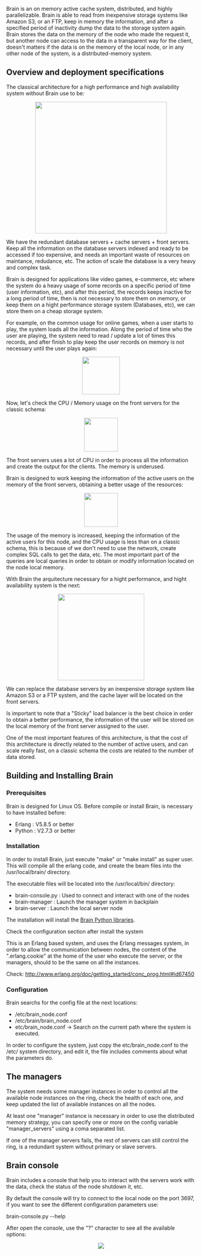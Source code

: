 Brain is an on memory active cache system, distributed, and highly parallelizable. Brain is able to read from inexpensive storage systems like Amazon S3, or an FTP, keep in memory the information, and after a specified period of inactivity dump the data to the storage system again.
Brain stores the data on the memory of the node who made the request it, but another node can access to the data in a transparent way for the client, doesn't matters if the data is on the memory of the local node, or in any other node of the system, is a distributed-memory system.

## Overview and deployment specifications

The classical architecture for a high performance and high availability system without Brain use to be:

<p align="center">
    <img src="https://raw.github.com/alonsovidales/Brain2/master/doc/imgs/classic_deployment_schema.png" height="350" />
</p>

We have the redundant database servers + cache servers + front servers. Keep all the information on the database servers indexed and ready to be accessed if too expensive, and needs an important waste of resources on maintance, redudance, etc. The action of scale the database is a very heavy and complex task.

Brain is designed for applications like video games, e-commerce, etc where the system do a heavy usage of some records on a specific period of time (user information, etc), and after this period, the records keeps inactive for a long period of time, then is not necessary to store them on memory, or keep them on a hight performance storage system (Databases, etc), we can store them on a cheap storage system.

For example, on the common usage for online games, when a user starts to play, the system loads all the information. Along the period of time who the user are playing, the system need to read / update a lot of times this records, and after finish to play keep the user records on memory is not necessary until the user plays again:

<p align="center">
    <img src="https://raw.github.com/alonsovidales/Brain2/master/doc/imgs/requests_time.png" height="100" />
</p>

Now, let's check the CPU / Memory usage on the front servers for the classic schema:

<p align="center">
    <img src="https://raw.github.com/alonsovidales/Brain2/master/doc/imgs/front_servers_memory_cpu.png" height="90" />
</p>

The front servers uses a lot of CPU in order to process all the information and create the output for the clients. The memory is underused.

Brain is designed to work keeping the information of the active users on the memory of the front servers, obtaining a better usage of the resources:

<p align="center">
    <img src="https://raw.github.com/alonsovidales/Brain2/master/doc/imgs/front_servers_memory_cpu_with_brain.png" height="90" />
</p>

The usage of the memory is increased, keeping the information of the active users for this node, and the CPU usage is less than on a classic schema, this is because of we don't need to use the network, create complex SQL calls to get the data, etc. The most important part of the queries are local queries in order to obtain or modify information located on the node local memory.

With Brain the arquitecture necessary for a hight performance, and hight availability system is the next:

<p align="center">
    <img src="https://raw.github.com/alonsovidales/Brain2/master/doc/imgs/brain_deployment.png" height="230" />
</p>

We can replace the database servers by an inexpensive storage system like Amazon S3 or a FTP system, and the cache layer will be located on the front servers.

Is important to note that a "Sticky" load balancer is the best choice in order to obtain a better performance, the information of the user will be stored on the local memory of the front server assigned to the user.

One of the most important features of this architecture, is that the cost of this architecture is directly related to the number of active users, and can scale really fast, on a classic schema the costs are related to the number of data stored.

## Building and Installing Brain

### Prerequisites

Brain is designed for Linux OS. Before compile or install Brain, is necessary to have installed before:
 - Erlang : V5.8.5 or better
 - Python : V2.7.3 or better

### Installation

In order to install Brain, just execute "make" or "make install" as super user. This will compile all the erlang code, and create the beam files into the /usr/local/brain/ directory.

The executable files will be located into the /usr/local/bin/ directory:
 - brain-console.py : Used to connect and interact with one of the nodes
 - brain-manager : Launch the manager system in backplain
 - brain-server : Launch the local server node

The installation will install the [Brain Python libraries](https://github.com/alonsovidales/Brain2/tree/master/libs/python/brain).

Check the configuration section after install the system

This is an Erlang based system, and uses the Erlang messages system, in order to allow the communication between nodes, the content of the ".erlang.cookie" at the home of the user who execute the server, or the managers, should to be the same on all the instances.

Check: http://www.erlang.org/doc/getting_started/conc_prog.html#id67450

### Configuration

Brain searchs for the config file at the next locations:
 - /etc/brain_node.conf
 - /etc/brain/brain_node.conf
 - etc/brain_node.conf -> Search on the current path where the system is executed.

In order to configure the system, just copy the etc/brain_node.conf to the /etc/ system directory, and edit it, the file includes comments about what the parameters do.

## The managers

The system needs some manager instances in order to control all the available node instances on the ring, check the health of each one, and keep updated the list of available instances on all the nodes.

At least one "manager" instance is necessary in order to use the distributed memory strategy, you can specify one or more on the config variable "manager_servers" using a coma separated list.

If one of the manager servers fails, the rest of servers can still control the ring, is a redundant system without primary or slave servers.

## Brain console

Brain includes a console that help you to interact with the servers work with the data, check the status of the node shutdown it, etc.

By default the console will try to connect to the local node on the port 3697, if you want to see the different configuration parameters use:

brain-console.py --help
  
After open the console, use the "?" character to see all the available options:

<p align="center">
    <img src="https://raw.github.com/alonsovidales/Brain2/master/doc/imgs/brain_console_help.png" />
</p>
